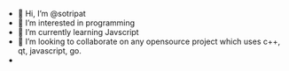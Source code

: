 - 👋 Hi, I’m @sotripat
- 👀 I’m interested in programming
- 🌱 I’m currently learning Javscript
- 💞️ I’m looking to collaborate on any opensource project which uses c++, qt, javascript, go.
- 

<!---
sotripat/sotripat is a ✨ special ✨ repository because its `README.md` (this file) appears on your GitHub profile.
You can click the Preview link to take a look at your changes.
--->
